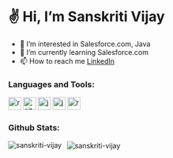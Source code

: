 # ✌ Hi, I’m Sanskriti Vijay

- 👀 I’m interested in Salesforce.com, Java
- 🌱 I’m currently learning Salesforce.com 
- 📫 How to reach me [LinkedIn](www.linkedin.com/in/sanskriti-vijay)

### Languages and Tools:

<p align="left">
<img src="https://www.vectorlogo.zone/logos/salesforce/salesforce-icon.svg" alt="react" width="26" height="26"/>
<img src="https://www.vectorlogo.zone/logos/git-scm/git-scm-icon.svg" alt="git" width="26" height="26"/>
<img src="https://www.vectorlogo.zone/logos/java/java-icon.svg" alt="java" width="26" height="26"/>
<img src="https://www.vectorlogo.zone/logos/javascript/javascript-icon.svg" alt="javascript" width="26" height="26"/>
<img src="https://www.vectorlogo.zone/logos/reactjs/reactjs-icon.svg" alt="react" width="26" height="26"/>

</p>

### Github Stats:

<p>
<img align="left" src="https://github-readme-stats.shiv-k-sharma.vercel.app/api/top-langs/?username=sanskriti-vijay&layout=compact&hide=html&title_color=ffffff&text_color=daf7dc&bg_color=151515" alt="sanskriti-vijay" />
</p>

<p>&nbsp;
<img align="center" src="https://github-readme-stats.shiv-k-sharma.vercel.app/api?username=sanskriti-vijay&&show_icons=true&title_color=ffffff&icon_color=bb2acf&text_color=daf7dc&bg_color=151515" alt="sanskriti-vijay" />
</p>
